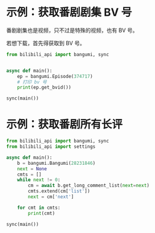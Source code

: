 # 示例：获取番剧剧集 BV 号

番剧剧集也是视频，只不过是特殊的视频，也有 BV 号。

若想下载，首先得获取到 BV 号。

```python
from bilibili_api import bangumi, sync


async def main():
    ep = bangumi.Episode(374717)
    # 打印 bv 号
    print(ep.get_bvid())

sync(main())
```

# 示例：获取番剧所有长评

```python
from bilibili_api import bangumi, sync
from bilibili_api import settings

async def main():
    b = bangumi.Bangumi(28231846)
    next = None
    cmts = []
    while next != 0:
        cm = await b.get_long_comment_list(next=next)
        cmts.extend(cm['list'])
        next = cm['next']

    for cmt in cmts:
        print(cmt)

sync(main())
```
